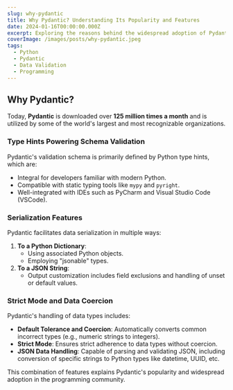 ```yaml
---
slug: why-pydantic
title: Why Pydantic? Understanding Its Popularity and Features
date: 2024-01-16T00:00:00.000Z
excerpt: Exploring the reasons behind the widespread adoption of Pydantic, a Python library for data validation and settings management.
coverImage: /images/posts/why-pydantic.jpeg
tags:
  - Python
  - Pydantic
  - Data Validation
  - Programming
---
```


## Why Pydantic?

Today, **Pydantic** is downloaded over **125 million times a month** and is utilized by some of the world's largest and most recognizable organizations.

### Type Hints Powering Schema Validation
Pydantic's validation schema is primarily defined by Python type hints, which are:

- Integral for developers familiar with modern Python.
- Compatible with static typing tools like `mypy` and `pyright`.
- Well-integrated with IDEs such as PyCharm and Visual Studio Code (VSCode).

### Serialization Features
Pydantic facilitates data serialization in multiple ways:

1. **To a Python Dictionary**:
   - Using associated Python objects.
   - Employing "jsonable" types.
2. **To a JSON String**:
   - Output customization includes field exclusions and handling of unset or default values.

### Strict Mode and Data Coercion
Pydantic's handling of data types includes:

- **Default Tolerance and Coercion**: Automatically converts common incorrect types (e.g., numeric strings to integers).
- **Strict Mode**: Ensures strict adherence to data types without coercion.
- **JSON Data Handling**: Capable of parsing and validating JSON, including conversion of specific strings to Python types like datetime, UUID, etc.

This combination of features explains Pydantic's popularity and widespread adoption in the programming community.

